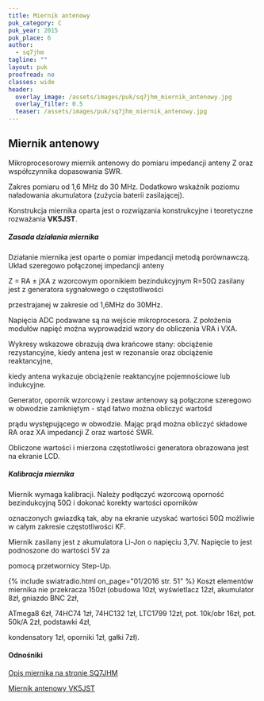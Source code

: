 ```yaml
---
title: Miernik antenowy
puk_category: C
puk_year: 2015
puk_place: 6
author: 
  - sq7jhm
tagline: ""
layout: puk
proofread: no
classes: wide
header:
  overlay_image: /assets/images/puk/sq7jhm_miernik_antenowy.jpg
  overlay_filter: 0.5
  teaser: /assets/images/puk/sq7jhm_miernik_antenowy.jpg
---
```






 







Miernik antenowy
----------------





 Mikroprocesorowy miernik antenowy do pomiaru impedancji anteny Z oraz współczynnika dopasowania SWR.

 Zakres pomiaru od 1,6 MHz do 30 MHz. Dodatkowo wskaźnik poziomu naładowania akumulatora (zużycia baterii zasilającej).

 Konstrukcja miernika oparta jest o rozwiązania konstrukcyjne i teoretyczne rozważania **VK5JST**.






##### Zasada działania miernika




 Działanie miernika jest oparte o pomiar impedancji metodą porównawczą. Układ szeregowo połączonej impedancji anteny

 Z = RA ± jXA z wzorcowym opornikiem bezindukcyjnym R=50Ω zasilany jest z generatora sygnałowego o częstotliwości

 przestrajanej w zakresie od 1,6MHz do 30MHz.








 Napięcia ADC podawane są na wejście mikroprocesora. Z położenia modułów napięć można wyprowadzid wzory do obliczenia VRA i VXA.

Wykresy wskazowe obrazują dwa krańcowe stany: obciążenie rezystancyjne, kiedy antena jest w rezonansie oraz obciążenie reaktancyjne,

 kiedy antena wykazuje obciążenie reaktancyjne pojemnościowe lub indukcyjne.




Generator, opornik wzorcowy i zestaw antenowy są połączone szeregowo w obwodzie zamkniętym - stąd łatwo można obliczyć wartośd

prądu występującego w obwodzie. Mając prąd można obliczyć składowe RA oraz XA impedancji Z oraz wartość SWR.

Obliczone wartości i mierzona częstotliwości generatora obrazowana jest na ekranie LCD.




##### Kalibracja miernika




 Miernik wymaga kalibracji. Należy podłączyć wzorcową oporność bezindukcyjną 50Ω i dokonać korekty wartości oporników

 oznaczonych gwiazdką tak, aby na ekranie uzyskać wartości 50Ω możliwie w całym zakresie częstotliwości KF.






 Miernik zasilany jest z akumulatora Li-Jon o napięciu 3,7V. Napięcie to jest podnoszone do wartości 5V za

 pomocą przetwornicy Step-Up.





{% include swiatradio.html on_page="01/2016 str. 51" %}
Koszt elementów miernika nie przekracza 150zł (obudowa 10zł, wyświetlacz 12zł, akumulator 8zł, gniazdo BNC 2zł,

ATmega8 6zł, 74HC74 1zł, 74HC132 1zł, LTC1799 12zł, pot. 10k/obr 16zł, pot. 50k/A 2zł, podstawki 4zł,

kondensatory 1zł, oporniki 1zł, gałki 7zł).









#### Odnośniki

[Opis miernika na stronie SQ7JHM](https://sq7jhm.pzk.pl/swrmeter.html)

[Miernik antenowy VK5JST](http://www.vk5jst.com/)

 





 





 



